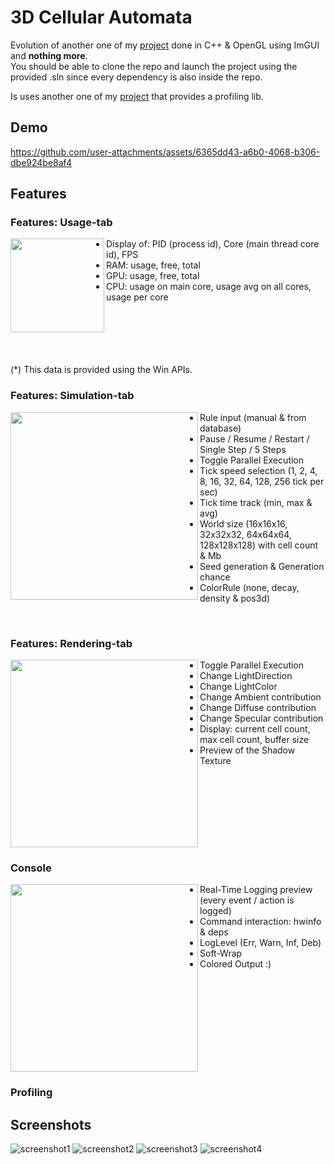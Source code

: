 # 3D Cellular Automata

Evolution of another one of my [project](https://github.com/DavDag/3D-Cellular-Automata) done in C++ & OpenGL using ImGUI and **nothing more**.<br>
You should be able to clone the repo and launch the project using the provided .sln since every dependency is also inside the repo.<br>

Is uses another one of my [project](https://github.com/DavDag/SignatureProfiler) that provides a profiling lib.<br>

## Demo

https://github.com/user-attachments/assets/6365dd43-a6b0-4068-b306-dbe924be8af4

## Features

### Features: Usage-tab
<img src="https://github.com/user-attachments/assets/b0a21de8-97ef-49e6-9733-c2af5f062c9d" width="150px" align="left" />
<ul>
  <li>Display of: PID (process id), Core (main thread core id), FPS</li>
  <li>RAM: usage, free, total</li>
  <li>GPU: usage, free, total</li>
  <li>CPU: usage on main core, usage avg on all cores, usage per core</li>
</ul>
<br>
<br>
<br>
<br>
<br>
(*) This data is provided using the Win APIs.
<br clear="left"/>

### Features: Simulation-tab
<img src="https://github.com/user-attachments/assets/511c8b6c-0efb-4320-a8c3-ea1cf64468d2" width="300px" align="left" />
<ul>
  <li>Rule input (manual & from database)</li>
  <li>Pause / Resume / Restart / Single Step / 5 Steps</li>
  <li>Toggle Parallel Execution</li>
  <li>Tick speed selection (1, 2, 4, 8, 16, 32, 64, 128, 256 tick per sec)</li>
  <li>Tick time track (min, max & avg)</li>
  <li>World size (16x16x16, 32x32x32, 64x64x64, 128x128x128) with cell count & Mb</li>
  <li>Seed generation & Generation chance</li>
  <li>ColorRule (none, decay, density & pos3d)</li>
</ul>
<br clear="left"/>

### Features: Rendering-tab
<img src="https://github.com/user-attachments/assets/7e7c33ca-e473-40c1-9f12-a26cc8649574" width="300px" align="left" />
<ul>
  <li>Toggle Parallel Execution</li>
  <li>Change LightDirection</li>
  <li>Change LightColor</li>
  <li>Change Ambient contribution</li>
  <li>Change Diffuse contribution</li>
  <li>Change Specular contribution</li>
  <li>Display: current cell count, max cell count, buffer size</li>
  <li>Preview of the Shadow Texture</li>
</ul>
<br clear="left"/>

### Console
<img src="https://github.com/user-attachments/assets/d3c5ceab-0c81-44da-b079-03f259e025e7" width="300px" align="left" />
<ul>
  <li>Real-Time Logging preview (every event / action is logged)</li>
  <li>Command interaction: hwinfo & deps</li>
  <li>LogLevel (Err, Warn, Inf, Deb)</li>
  <li>Soft-Wrap</li>
  <li>Colored Output :)</li>
</ul>
<br clear="left"/>

### Profiling


## Screenshots

![screenshot1](https://github.com/user-attachments/assets/535bcc78-4754-4d76-9317-b27381f2befa)
![screenshot2](https://github.com/user-attachments/assets/4d051121-6acf-43a9-84f2-ddc3751b779a)
![screenshot3](https://github.com/user-attachments/assets/6b9f1d34-0812-4681-8434-219f616d3172)
![screenshot4](https://github.com/user-attachments/assets/d04aeebf-86ca-47e7-8be8-4e7d663ca7fc)
